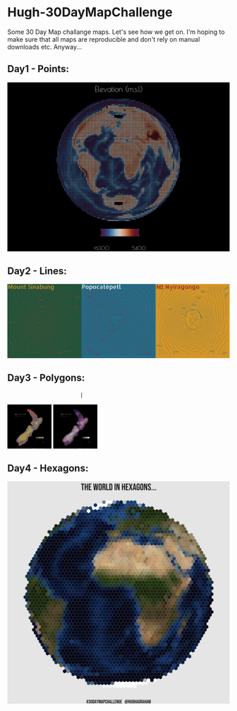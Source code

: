 # Hugh-30DayMapChallenge

Some 30 Day Map challange maps. Let's see how we get on. I'm hoping to make sure that all maps are reproducible and don't rely on manual downloads etc. Anyway...

## Day1 - Points:

![Global Elevation Points](/exports/PointsWorldElevation_vikO2.jpg)

## Day2 - Lines:

![Volcano Contours](/exports/VolcanoContoursCROP.png)

## Day3 - Polygons:

                           |  
<p float="left">
  <img src="/exports/NZ_bufferedElevationKAKA.jpg" width="100" />
  <img src="/exports/NZ_bufferedElevation.jpg" width="100" /> 
</p>

 

## Day4 - Hexagons:

![World in Hex](/exports/HexWorldStill.jpg)
